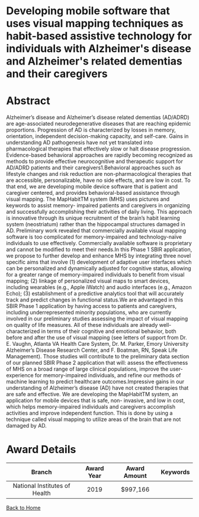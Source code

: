 
Developing mobile software that uses visual mapping techniques as habit-based assistive technology for individuals with Alzheimer&#039;s disease and Alzheimer&#039;s related dementias and their caregivers
============================================================================================================================================================================================================

# Abstract


Alzheimer’s disease and Alzheimer’s disease related dementias (AD/ADRD) are age-associated
neurodegenerative diseases that are reaching epidemic proportions. Progression of AD is characterized by
losses in memory, orientation, independent decision-making capacity, and self-care. Gains in understanding
AD pathogenesis have not yet translated into pharmacological therapies that effectively slow or halt disease
progression. Evidence-based behavioral approaches are rapidly becoming recognized as methods to provide
effective neurocognitive and therapeutic support for AD/ADRD patients and their caregivers1.Behavioral approaches such as lifestyle changes and risk reduction are non-pharmacological therapies
that are accessible, personalizable, have no side effects, and are low in cost. To that end, we are developing
mobile device software that is patient and caregiver centered, and provides behavioral-based assistance
through visual mapping. The MapHabitTM system (MHS) uses pictures and keywords to assist memory-
impaired patients and caregivers in organizing and successfully accomplishing their activities of daily living.
This approach is innovative through its unique recruitment of the brain’s habit learning system (neostriatum)
rather than the hippocampal structures damaged in AD. Preliminary work revealed that commercially available
visual mapping software is too complicated for memory-impaired and technology-naïve individuals to use
effectively. Commercially available software is proprietary and cannot be modified to meet their needs.In this Phase 1 SBIR application, we propose to further develop and enhance MHS by integrating three
novel specific aims that involve (1) development of adaptive user interfaces which can be personalized and
dynamically adjusted for cognitive status, allowing for a greater range of memory-impaired individuals to
benefit from visual mapping; (2) linkage of personalized visual maps to smart devices, including wearables
(e.g., Apple iWatch) and audio interfaces (e.g., Amazon Echo); (3) establishment of a predictive analytics tool
that will accurately track and predict changes in functional status.We are advantaged in this SBIR Phase 1 application by having access to patients and caregivers,
including underrepresented minority populations, who are currently involved in our preliminary studies
assessing the impact of visual mapping on quality of life measures. All of these individuals are already well-
characterized in terms of their cognitive and emotional behavior, both before and after the use of visual
mapping (see letters of support from Dr. E. Vaughn, Atlanta VA Health Care System, Dr. M. Parker, Emory
University Alzheimer’s Disease Research Center, and F. Boatman, RN, Speak Life Management). Those
studies will contribute to the preliminary data section of our planned SBIR Phase 2 application that will: assess
the effectiveness of MHS on a broad range of large clinical populations, improve the user-experience for
memory-impaired individuals, and refine our methods of machine learning to predict healthcare outcomes.Impressive gains in our understanding of Alzheimer’s disease (AD) have not created therapies that are safe
and effective. We are developing the MapHabitTM system, an application for mobile devices that is safe, non-
invasive, and low in cost, which helps memory-impaired individuals and caregivers accomplish activities and
improve independent function. This is done by using a technique called visual mapping to utilize areas of the
brain that are not damaged by AD.  

# Award Details

|Branch|Award Year|Award Amount|Keywords|
| :---: | :---: | :---: | :---: |
|National Institutes of Health|2019|$997,166||
  
  


[Back to Home](https://github.com/chrischow/dod_sbir_awards#2380)
